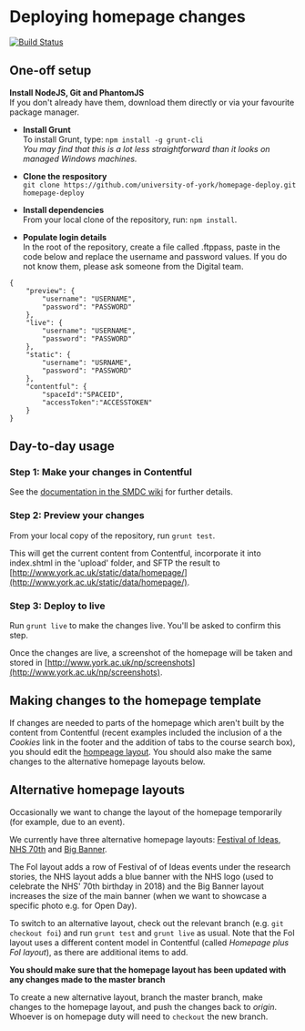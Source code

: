 # Deploying homepage changes

[![Build Status](https://semaphoreci.com/api/v1/university-of-york/homepage-deploy/branches/master/badge.svg)](https://semaphoreci.com/university-of-york/homepage-deploy)

## One-off setup

__Install NodeJS, Git and PhantomJS__  
If you don't already have them, download them directly or via your favourite package manager.

* __Install Grunt__  
To install Grunt, type:
`npm install -g grunt-cli`  
*You may find that this is a lot less straightforward than it looks on managed Windows machines.*

* __Clone the respository__  
`git clone https://github.com/university-of-york/homepage-deploy.git homepage-deploy`

* __Install dependencies__  
From your local clone of the repository, run:
`npm install`.

* __Populate login details__  
In the root of the repository, create a file called .ftppass, paste in the code below and replace the username and password values. If you do not know them, please ask someone from the Digital team.

~~~~
{
	"preview": {        
        "username": "USERNAME",  
        "password": "PASSWORD"  
    },
    "live": {  
    	"username": "USERNAME",  
        "password": "PASSWORD"  
    },
    "static": {  
        "username": "USRNAME",  
        "password": "PASSWORD"  
    },  
    "contentful": {  
        "spaceId":"SPACEID",  
        "accessToken":"ACCESSTOKEN"  
    }  
}
~~~~

## Day-to-day usage

### Step 1: Make your changes in Contentful

See the [documentation in the SMDC wiki](https://wiki.york.ac.uk/display/SMDC/Homepage+publishing+with+Contentful) for further details.

### Step 2: Preview your changes

From your local copy of the repository, run `grunt test`.

This will get the current content from Contentful, incorporate it into index.shtml in the 'upload' folder, and SFTP the result to [http://www.york.ac.uk/static/data/homepage/](http://www.york.ac.uk/static/data/homepage/).

### Step 3: Deploy to live

Run `grunt live` to make the changes live. You'll be asked to confirm this step.

Once the changes are live, a screenshot of the homepage will be taken and stored in [http://www.york.ac.uk/np/screenshots](http://www.york.ac.uk/np/screenshots).

## Making changes to the homepage template

If changes are needed to parts of the homepage which aren't built by the content from Contentful (recent examples included the inclusion of a the _Cookies_ link in the footer and the addition of tabs to the course search box), you should edit the [hompeage layout](./layouts/homepage.html). You should also make the same changes to the alternative homepage layouts below.

## Alternative homepage layouts

Occasionally we want to change the layout of the homepage temporarily (for example, due to an event).

We currently have three alternative homepage layouts: [Festival of Ideas](../../tree/foi), [NHS 70th](../../tree/nhs) and [Big Banner](../../tree/big-banner).

The FoI layout adds a row of Festival of of Ideas events under the research stories, the NHS layout adds a blue banner with the NHS logo (used to celebrate the NHS' 70th birthday in 2018) and the Big Banner layout increases the size of the main banner (when we want to showcase a specific photo e.g. for Open Day).

To switch to an alternative layout, check out the relevant branch (e.g. `git checkout foi`) and run `grunt test` and `grunt live` as usual. Note that the FoI layout uses a different content model in Contentful (called _Homepage plus FoI layout_), as there are additional items to add.

**You should make sure that the homepage layout has been updated with any changes made to the master branch**

To create a new alternative layout, branch the master branch, make changes to the homepage layout, and push the changes back to _origin_. Whoever is on homepage duty will need to `checkout` the new branch.